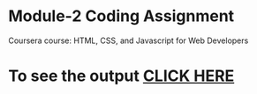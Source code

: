 

# Module-2 Coding Assignment

Coursera course: HTML, CSS, and Javascript for Web Developers

# To see the output [CLICK HERE](https://ademift.github.io/module2-solution/)


